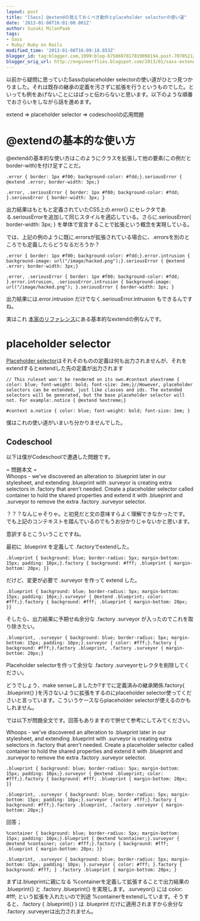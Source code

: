 ```yaml
---
layout: post
title: "[Sass] @extendの覚えておくべき動作とplaceholder seloctorの使い道"
date: '2013-01-08T16:01:00.001Z'
author: Suzuki MilanPaak
tags:
- Sass
- Ruby/ Ruby on Rails
modified_time: '2013-01-08T16:09:18.853Z'
blogger_id: tag:blogger.com,1999:blog-6758697817819098194.post-7070521224594752265
blogger_orig_url: http://engineerflies.blogspot.com/2013/01/sass-extendplaceholder-seloctor.html
---
```


以前から疑問に思っていたSassのplaceholder selectorの使い道がひとつ見つかりました。それは既存の継承の定義を汚さずに拡張を行うというものでした。といっても例をあげないことにはぱっと伝わらないと思います。以下のような順番でおさらいをしながら話を進めます。  
  
extend => placeholder selector => codeschoolの応用問題  
  
<style type="text/css">.left { width: 250px; float: left; background-color: #eee; padding: 10px; } .arrow { float: left; padding: 100px 20px; } .right { width: 250px; float: left; background-color: #dde; padding: 10px; } </style>

# @extendの基本的な使い方
  
@extendの基本的な使い方はこのようにクラスを拡張して他の要素(この例だとborder-with)を付け足すことだ。  

    .error { border: 1px #f00; background-color: #fdd;}.seriousError { @extend .error; border-width: 3px;}

  

>> 
  

    .error, .seriousError { border: 1px #f00; background-color: #fdd; }.seriousError { border-width: 3px; }

  

  
  
出力結果はもともと定義されていたCSS上の.error{} にセレクタである.seriousErrorを追加して同じスタイルを適応している。さらに.seriousError{ border-width: 3px; } を単体で宣言することで拡張という概念を実現している。  
  
では、上記の例のように既に.errorsが拡張されている場合に、.errorsを別のところでも定義したらどうなるだろうか？  

    .error { border: 1px #f00; background-color: #fdd;}.error.intrusion { background-image: url("/image/hacked.png");}.seriousError { @extend .error; border-width: 3px;}

  

>> 
  

    .error, .seriousError { border: 1px #f00; background-color: #fdd; }.error.intrusion, .seriousError.intrusion { background-image: url("/image/hacked.png"); }.seriousError { border-width: 3px; }

  

出力結果には.error.intrusion だけでなく.seriousError.intrusion もできるんですね。  
  
  
実はこれ [本家のリファレンス](http://sass-lang.com/docs/yardoc/file.SASS_REFERENCE.html#how_it_works)にある基本的なextendの例なんです。  
  
  

# placeholder selector
  
 [Placeholder selector](http://sass-lang.com/docs/yardoc/file.SASS_REFERENCE.html#placeholders)はそれそのものの定義は何も出力されませんが、それをextendするとextendした先の定義が出力されます  
  

    // This ruleset won't be rendered on its own.#context a%extreme { color: blue; font-weight: bold; font-size: 2em;}//However, placeholder selectors can be extended, just like classes and ids. The extended selectors will be generated, but the base placeholder selector will not. For example:.notice { @extend %extreme;}

  

>> 
  

    #context a.notice { color: blue; font-weight: bold; font-size: 2em; }

  

僕はこれの使い道がいまいち分かりませんでした。  
  
  

## Codeschool
  
以下は僕がCodeschoolで遭遇した問題です。  
  
  
= 問題本文 =   
Whoops - we've discovered an alteration to .blueprint later in our stylesheet, and extending .blueprint with .surveyor is creating extra selectors in .factory that aren't needed. Create a placeholder selector called container to hold the shared properties and extend it with .blueprint and .surveyor to remove the extra .factory .surveyor selector.  
  
？？？なんじゃそりゃ。と初見だと文の意味すらよく理解できなかったです。  
でも上記のコンテキストを踏んでいるのでもうお分かりじゃないかと思います。  
  
意訳するとこういうことですね。  
  
最初に .blueprint を定義して .factoryでextendした。  

    .blueprint { background: blue; border-radius: 5px; margin-bottom: 15px; padding: 10px;}.factory { background: #fff; .blueprint { margin-bottom: 20px; }}

  

  
だけど、変更が必要で .surveyor を作って extend した。  
  

    .blueprint { background: blue; border-radius: 5px; margin-bottom: 15px; padding: 10px;}.surveyor { @extend .blueprint; color: #fff;}.factory { background: #fff; .blueprint { margin-bottom: 20px; }}

  
そしたら、出力結果に予期せぬ余分な .factory .surveyor が入ったのでこれを取り除きたい。  

    .blueprint, .surveyor { background: blue; border-radius: 5px; margin-bottom: 15px; padding: 10px;}.surveyor { color: #fff;}.factory { background: #fff;}.factory .blueprint, .factory .surveyor { margin-bottom: 20px;}

  
Placeholder selectorを作って余分な .factory .surveyorセレクタを削除してください。  
  
どうでしょう、make senseしましたか?すでに定義済みの継承関係.factory{ .blueprint{} }を汚さないように拡張をするのにplaceholder selector使ってくださいと言っています。こういうケースならplaceholder selectorが使えるのかもしれません。  
  
  
では以下が問題全文です。回答もありますので併せて参考にしてみてください。  
  
Whoops - we've discovered an alteration to .blueprint later in our stylesheet, and extending .blueprint with .surveyor is creating extra selectors in .factory that aren't needed. Create a placeholder selector called container to hold the shared properties and extend it with .blueprint and .surveyor to remove the extra .factory .surveyor selector.  
  

    .blueprint { background: blue; border-radius: 5px; margin-bottom: 15px; padding: 10px;}.surveyor { @extend .blueprint; color: #fff;}.factory { background: #fff; .blueprint { margin-bottom: 20px; }}

  

>> 
  

    .blueprint, .surveyor { background: blue; border-radius: 5px; margin-bottom: 15px; padding: 10px;}.surveyor { color: #fff;}.factory { background: #fff;}.factory .blueprint, .factory .surveyor { margin-bottom: 20px;}

  

  
  
回答；  

    %container { background: blue; border-radius: 5px; margin-bottom: 15px; padding: 10px;}.blueprint { @extend %container;}.surveyor { @extend %container; color: #fff;}.factory { background: #fff; .blueprint { margin-bottom: 20px; }}

  

>> 
  

    .blueprint, .surveyor { background: blue; border-radius: 5px; margin-bottom: 15px; padding: 10px; }.surveyor { color: #fff; }.factory { background: #fff; } .factory .blueprint { margin-bottom: 20px; }

  

  
まずは.blueprintに親になる %containerを定義して拡張することで出力結果の .blueprint{} と .factory .blueprint{} を実現します。.surveyor{} には color: #fff; という拡張を入れたいので別途 %containerをextendしています。そうすると、.factory { .blueprint{} } は .blueprint だけに適用されますから余分な .factory .surveyerは出力されません。  
  
